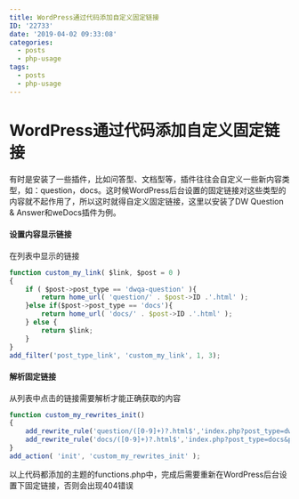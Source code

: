 ```yaml
---
title: WordPress通过代码添加自定义固定链接
ID: '22733'
date: '2019-04-02 09:33:08'
categories:
  - posts
  - php-usage
tags:
  - posts
  - php-usage
---
```


# WordPress通过代码添加自定义固定链接

有时是安装了一些插件，比如问答型、文档型等，插件往往会自定义一些新内容类型，如：question，docs。这时候WordPress后台设置的固定链接对这些类型的内容就不起作用了，所以这时就得自定义固定链接，这里以安装了DW Question & Answer和weDocs插件为例。

#### 设置内容显示链接

在列表中显示的链接

``` js 
function custom_my_link( $link, $post = 0 )
{
    if ( $post->post_type == 'dwqa-question' ){
        return home_url( 'question/' . $post->ID .'.html' );
    }else if($post->post_type == 'docs'){
        return home_url( 'docs/' . $post->ID .'.html' );
    } else {
        return $link;
    }
}
add_filter('post_type_link', 'custom_my_link', 1, 3); 
```

#### 解析固定链接

从列表中点击的链接需要解析才能正确获取的内容

``` js 
function custom_my_rewrites_init()
{
    add_rewrite_rule('question/([0-9]+)?.html$','index.php?post_type=dwqa-question&p=$matches[1]','top' );
    add_rewrite_rule('docs/([0-9]+)?.html$','index.php?post_type=docs&p=$matches[1]','top' );
}
add_action( 'init', 'custom_my_rewrites_init' ); 
```

以上代码都添加的主题的functions.php中，完成后需要重新在WordPress后台设置下固定链接，否则会出现404错误
 
 
 
